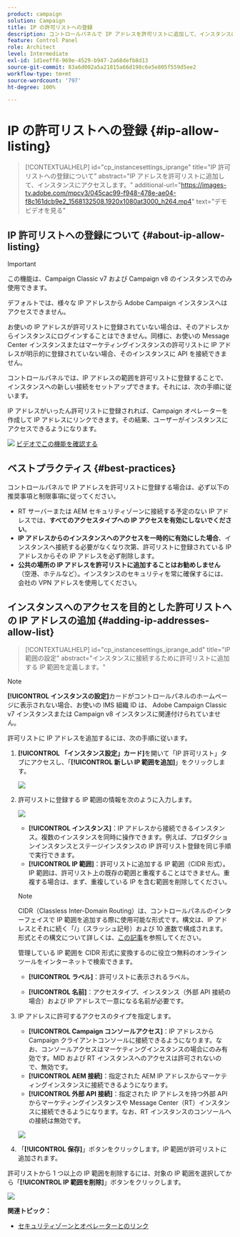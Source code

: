 ```yaml
---
product: campaign
solution: Campaign
title: IP の許可リストへの登録
description: コントロールパネルで IP アドレスを許可リストに追加して、インスタンスにアクセスする方法を説明します
feature: Control Panel
role: Architect
level: Intermediate
exl-id: 1d1eeff8-969e-4529-b947-2a68defb8d13
source-git-commit: 83a6d002a5a21815a66d198c6e5e805f559d5ee2
workflow-type: tm+mt
source-wordcount: '797'
ht-degree: 100%

---
```


# IP の許可リストへの登録 {#ip-allow-listing}

>[!CONTEXTUALHELP]
>id="cp_instancesettings_iprange"
>title="IP 許可リストへの登録について"
>abstract="IP アドレスを許可リストに追加して、インスタンスにアクセスします。"
>additional-url="https://images-tv.adobe.com/mpcv3/045cac99-f948-478e-ae04-f8c161dcb9e2_1568132508.1920x1080at3000_h264.mp4" text="デモビデオを見る"

## IP 許可リストへの登録について {#about-ip-allow-listing}

>[!IMPORTANT]
>
>この機能は、Campaign Classic v7 および Campaign v8 のインスタンスでのみ使用できます。

デフォルトでは、様々な IP アドレスから Adobe Campaign インスタンスへはアクセスできません。

お使いの IP アドレスが許可リストに登録されていない場合は、そのアドレスからインスタンスにログインすることはできません。同様に、お使いの Message Center インスタンスまたはマーケティングインスタンスの許可リストに IP アドレスが明示的に登録されていない場合、そのインスタンスに API を接続できません。

コントロールパネルでは、IP アドレスの範囲を許可リストに登録することで、インスタンスへの新しい接続をセットアップできます。それには、次の手順に従います。

IP アドレスがいったん許可リストに登録されれば、Campaign オペレーターを作成して IP アドレスにリンクできます。その結果、ユーザーがインスタンスにアクセスできるようになります。

![](assets/do-not-localize/how-to-video.png) [ビデオでこの機能を確認する](https://experienceleague.adobe.com/docs/campaign-classic-learn/control-panel/instance-settings/ip-allow-listing.html?lang=ja#instance-settings)

## ベストプラクティス {#best-practices}

コントロールパネルで IP アドレスを許可リストに登録する場合は、必ず以下の推奨事項と制限事項に従ってください。

* RT サーバーまたは AEM セキュリティゾーンに接続する予定のない IP アドレスでは、**すべてのアクセスタイプへの IP アクセスを有効にしないでください**。
* **IP アドレスからのインスタンスへのアクセスを一時的に有効にした場合**、インスタンスへ接続する必要がなくなり次第、許可リストに登録されている IP アドレスからその IP アドレスを必ず削除します。
* **公共の場所の IP アドレスを許可リストに追加することはお勧めしません**（空港、ホテルなど）。インスタンスのセキュリティを常に確保するには、会社の VPN アドレスを使用してください。

## インスタンスへのアクセスを目的とした許可リストへの IP アドレスの追加 {#adding-ip-addresses-allow-list}

>[!CONTEXTUALHELP]
>id="cp_instancesettings_iprange_add"
>title="IP 範囲の設定"
>abstract="インスタンスに接続するために許可リストに追加する IP 範囲を定義します。"

>[!NOTE]
>
>**[!UICONTROL インスタンスの設定]**&#x200B;カードがコントロールパネルのホームページに表示されない場合、お使いの IMS 組織 ID は、 Adobe Campaign Classic v7 インスタンスまたは Campaign v8 インスタンスに関連付けられていません。

許可リストに IP アドレスを追加するには、次の手順に従います。

1. **[!UICONTROL 「インスタンス設定」カード]**&#x200B;を開いて「IP 許可リスト」タブにアクセスし、「**[!UICONTROL 新しい IP 範囲を追加]**」をクリックします。



   ![](assets/ip_whitelist_list1.png)

1. 許可リストに登録する IP 範囲の情報を次のように入力します。

   ![](assets/ip_whitelist_add1.png)

   * **[!UICONTROL インスタンス]**：IP アドレスから接続できるインスタンス。複数のインスタンスを同時に操作できます。例えば、プロダクションインスタンスとステージインスタンスの IP 許可リスト登録を同じ手順で実行できます。
   * **[!UICONTROL IP 範囲]**：許可リストに追加する IP 範囲（CIDR 形式）。IP 範囲は、許可リスト上の既存の範囲と重複することはできません。重複する場合は、まず、重複している IP を含む範囲を削除してください。

   >[!NOTE]
   >
   >CIDR（Classless Inter-Domain Routing）は、コントロールパネルのインターフェイスで IP 範囲を追加する際に使用可能な形式です。構文は、IP アドレスとそれに続く「/」（スラッシュ記号）および 10 進数で構成されます。形式とその構文について詳しくは、[この記事](https://whatismyipaddress.com/cidr)を参照してください。
   >
   >管理している IP 範囲を CIDR 形式に変換するのに役立つ無料のオンラインツールをインターネットで検索できます。

   * **[!UICONTROL ラベル]**：許可リストに表示されるラベル。

   * **[!UICONTROL 名前]**：アクセスタイプ、インスタンス（外部 API 接続の場合）および IP アドレスで一意になる名前が必要です。


1. IP アドレスに許可するアクセスのタイプを指定します。

   * **[!UICONTROL Campaign コンソールアクセス]**：IP アドレスから Campaign クライアントコンソールに接続できるようになります。なお、コンソールアクセスはマーケティングインスタンスの場合にのみ有効です。MID および RT インスタンスへのアクセスは許可されないので、無効です。
   * **[!UICONTROL AEM 接続]**：指定された AEM IP アドレスからマーケティングインスタンスに接続できるようになります。
   * **[!UICONTROL 外部 API 接続]**：指定された IP アドレスを持つ外部 API からマーケティングインスタンスや Message Center（RT）インスタンスに接続できるようになります。なお、RT インスタンスのコンソールへの接続は無効です。

   ![](assets/ip_whitelist_acesstype.png)

1. 「**[!UICONTROL 保存]**」ボタンをクリックします。IP 範囲が許可リストに追加されます。

   <!--![](assets/ip_whitelist_added.png)-->

許可リストから 1 つ以上の IP 範囲を削除するには、対象の IP 範囲を選択してから「**[!UICONTROL IP 範囲を削除]**」ボタンをクリックします。

![](assets/ip_whitelist_delete.png)

**関連トピック：**

* [セキュリティゾーンとオペレーターとのリンク](https://docs.campaign.adobe.com/doc/AC/en/INS_Additional_configurations_Configuring_Campaign_server.html#Linking_a_security_zone_to_an_operator)
